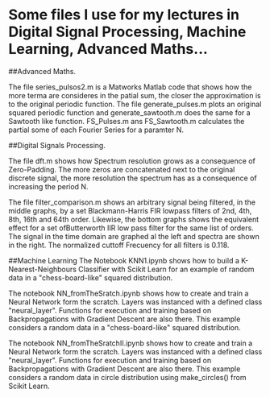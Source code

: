 # Some files I use for my lectures in Digital Signal Processing, Machine Learning, Advanced Maths...

##Advanced Maths. 

The file series_pulsos2.m is a Matworks Matlab code that shows how the more terma are consideres in the patial sum, the closer the approximation is to the original periodic function. The file generate_pulses.m plots an original squared periodic function and generate_sawtooth.m does the same for a Sawtooth like function. FS_Pulses.m ans FS_Sawtooth.m calculates the partial some of each Fourier Series for a paramter N.   

##Digital Signals Processing. 

The file dft.m shows how Spectrum resolution grows as a consequence of Zero-Padding. The more zeros are concatenated next to the original discrete signal, the more resolution the spectrum has as a consequence of increasing the period N.

The file filter_comparison.m shows an arbitrary signal being filtered, in the middle graphs, by a set Blackmann-Harris FIR lowpass filters of 2nd, 4th, 8th, 16th and 64th order. Likewise, the bottom graphs shows the  equivalent effect for a set ofButterworth IIR low pass filter for the same list of orders. The signal in the time domain are graphed al the left and spectra are shown in the right. The normalized cuttoff Frecuency for all filters is 0.118.  

##Machine Learning 
The Notebook KNN1.ipynb shows how to build a K-Nearest-Neighbours Classifier with Scikit Learn for an example of random data in a "chess-board-like" squared distribution. 

The notebook NN_fromTheSratch.ipynb shows how to create and train a Neural Network form the scratch. Layers was instanced with a defined class "neural_layer".  Functions for execution and training based on Backpropagations with Gradient Descent are also there. This example considers a random data in a "chess-board-like" squared distribution.

The notebook NN_fromTheSratchII.ipynb shows how to create and train a Neural Network form the scratch. Layers was instanced with a defined class "neural_layer".  Functions for execution and training based on Backpropagations with Gradient Descent are also there. This example considers a random data in circle distribution using make_circles() from Scikit Learn.
